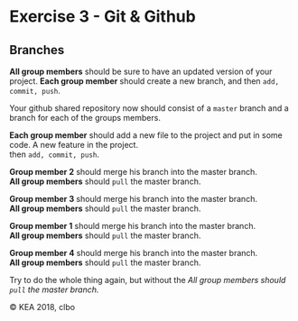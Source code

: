# Exercise 3 - Git & Github

## Branches
**All group members** should be sure to have an updated version of your project.
**Each group member** should create a new branch, and then ```` add, commit, push ````.    

Your github shared repository now should consist of a ```` master ```` branch and a branch for each of the groups members.    

**Each group member** should add a new file to the project and put in some code. A new feature in the project.    
then ```` add, commit, push ````.    

**Group member 2** should merge his branch into the master branch.    
**All group members** should ````pull```` the master branch.


**Group member 3** should merge his branch into the master branch.    
**All group members** should ````pull```` the master branch.     

**Group member 1** should merge his branch into the master branch.    
**All group members** should ````pull```` the master branch.    


**Group member 4** should merge his branch into the master branch.    
**All group members** should ````pull```` the master branch.

Try to do the whole thing again, but without the _All group members should ````pull```` the master branch._    






© KEA 2018, clbo
